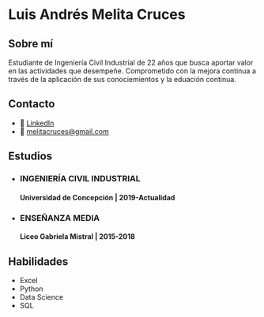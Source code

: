 # Luis Andrés Melita Cruces
## Sobre mí
Estudiante de Ingeniería Civil Industrial de 22 años que busca aportar valor en las actividades que desempeñe. Comprometido con la mejora continua a través de la aplicación de sus conociemientos y la eduación continua.
## Contacto
* 💼 [LinkedIn](https://www.linkedin.com/in/melitacruces/)
* 📧 melitacruces@gmail.com
## Estudios
* ### **INGENIERÍA CIVIL INDUSTRIAL**
  #### Universidad de Concepción | 2019-Actualidad
* ### **ENSEÑANZA MEDIA**
  #### Liceo Gabriela Mistral | 2015-2018
## Habilidades
* Excel
* Python
* Data Science
* SQL
